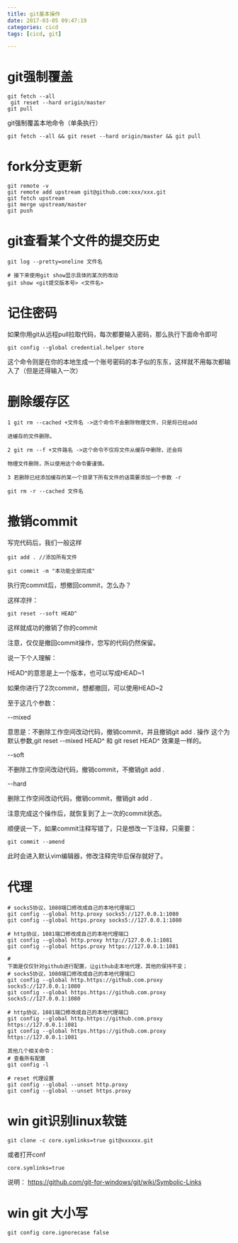 ```yaml
---
title: git基本操作
date: 2017-03-05 09:47:19
categories: cicd
tags: [cicd, git]

---
```



# git强制覆盖

```
git fetch --all
 git reset --hard origin/master
git pull
```

git强制覆盖本地命令（单条执行）

```
git fetch --all && git reset --hard origin/master && git pull

```

# fork分支更新

```
git remote -v 
git remote add upstream git@github.com:xxx/xxx.git
git fetch upstream
git merge upstream/master
git push 

```

# git查看某个文件的提交历史

```
git log --pretty=oneline 文件名

# 接下来使用git show显示具体的某次的改动
git show <git提交版本号> <文件名>
```

# 记住密码
如果你用git从远程pull拉取代码，每次都要输入密码，那么执行下面命令即可
```
git config --global credential.helper store
```

这个命令则是在你的本地生成一个账号密码的本子似的东东，这样就不用每次都输入了（但是还得输入一次）

# 删除缓存区
```
1 git rm --cached +文件名 ->这个命令不会删除物理文件，只是将已经add

进缓存的文件删除。

2 git rm --f +文件路名 ->这个命令不仅将文件从缓存中删除，还会将

物理文件删除，所以使用这个命令要谨慎。

3 若删除已经添加缓存的某一个目录下所有文件的话需要添加一个参数 -r

git rm -r --cached 文件名
```

# 撤销commit
写完代码后，我们一般这样
```
git add . //添加所有文件

git commit -m "本功能全部完成"
```


执行完commit后，想撤回commit，怎么办？

 

这样凉拌：
```
git reset --soft HEAD^
```


这样就成功的撤销了你的commit

注意，仅仅是撤回commit操作，您写的代码仍然保留。

 

 

说一下个人理解：

HEAD^的意思是上一个版本，也可以写成HEAD~1

如果你进行了2次commit，想都撤回，可以使用HEAD~2

 

至于这几个参数：

--mixed 

意思是：不删除工作空间改动代码，撤销commit，并且撤销git add . 操作
这个为默认参数,git reset --mixed HEAD^ 和 git reset HEAD^ 效果是一样的。


--soft  

不删除工作空间改动代码，撤销commit，不撤销git add . 

--hard

删除工作空间改动代码，撤销commit，撤销git add . 

注意完成这个操作后，就恢复到了上一次的commit状态。

 

 

顺便说一下，如果commit注释写错了，只是想改一下注释，只需要：
```
git commit --amend
```

此时会进入默认vim编辑器，修改注释完毕后保存就好了。

# 代理

```
# socks5协议，1080端口修改成自己的本地代理端口
git config --global http.proxy socks5://127.0.0.1:1080
git config --global https.proxy socks5://127.0.0.1:1080

# http协议，1081端口修改成自己的本地代理端口
git config --global http.proxy http://127.0.0.1:1081
git config --global https.proxy https://127.0.0.1:1081

# 
下面是仅仅针对github进行配置，让github走本地代理，其他的保持不变；
# socks5协议，1080端口修改成自己的本地代理端口
git config --global http.https://github.com.proxy socks5://127.0.0.1:1080
git config --global https.https://github.com.proxy socks5://127.0.0.1:1080

# http协议，1081端口修改成自己的本地代理端口
git config --global http.https://github.com.proxy https://127.0.0.1:1081
git config --global https.https://github.com.proxy https://127.0.0.1:1081

其他几个相关命令：
# 查看所有配置
git config -l

# reset 代理设置
git config --global --unset http.proxy
git config --global --unset https.proxy
```

# win git识别linux软链

```
git clone -c core.symlinks=true git@xxxxxx.git

```
或者打开conf

```
core.symlinks=true
```
说明： https://github.com/git-for-windows/git/wiki/Symbolic-Links

# win git 大小写
```
git config core.ignorecase false

```